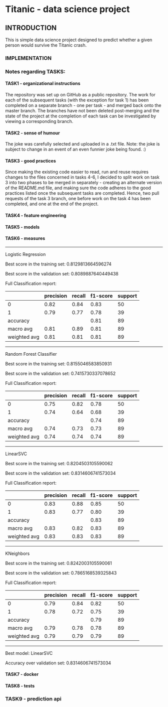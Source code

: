 # Titanic - data science project 

## INTRODUCTION
This is simple data science project designed to predict whether a given person would survive the Titanic crash.


### IMPLEMENTATION



### Notes regarding TASKS:

#### TASK1 - organizational instructions

The repository was set up on GitHub as a public repository. The work for each of the subsequent tasks (with the exception for task 1) has been completed on a separate branch - one per task - and merged back onto the master branch. The branches have not been deleted post-merging and the state of the project at the completion of each task can be investigated by viewing a corresponding branch.

#### TASK2 - sense of humour

The joke was carefully selected and uploaded in a .txt file. Note: the joke is subject to change in an event of an even funnier joke being found. :)

#### TASK3 - good practices

Since making the existing code easier to read, run and reuse requires changes to the files concerned in tasks 4-6, I decided to split work on task 3 into two phases to be merged in separately - creating an alternate version of the README.md file, and making sure the code adheres to the good practices listed once the subsequent tasks are completed. Hence, two pull requests of the task 3 branch, one before work on the task 4 has been completed, and one at the end of the project.  

#### TASK4 - feature engineering

#### TASK5 - models

#### TASK6 - measures

******
Logistic Regression

Best score in the training set:  0.8129813664596274

Best score in the validation set:  0.8089887640449438

Full Classification report:

|              | precision | recall | f1-score | support |
|--------------|-----------|--------|----------|---------|
| 0            | 0.82      | 0.84   | 0.83     | 50      |
| 1            | 0.79      | 0.77   | 0.78     | 39      |
| accuracy     |           |        | 0.81     | 89      |
| macro avg    | 0.81      | 0.89   | 0.81     | 89      |
| weighted avg | 0.81      | 0.81   | 0.81     | 89      |

******
Random Forest Classifier

Best score in the training set:  0.8155046583850931

Best score in the validation set:  0.7415730337078652

Full Classification report:

|              | precision | recall | f1-score | support |
|--------------|-----------|--------|----------|---------|
| 0            | 0.75      | 0.82   | 0.78     | 50      |
| 1            | 0.74      | 0.64   | 0.68     | 39      |
| accuracy     |           |        | 0.74     | 89      |
| macro avg    | 0.74      | 0.73   | 0.73     | 89      |
| weighted avg | 0.74      | 0.74   | 0.74     | 89      |

******
LinearSVC

Best score in the training set:  0.8204503105590062

Best score in the validation set:  0.8314606741573034

Full Classification report:

|              | precision | recall | f1-score | support |
|--------------|-----------|--------|----------|---------|
| 0            | 0.83      | 0.88   | 0.85     | 50      |
| 1            | 0.83      | 0.77   | 0.80     | 39      |
| accuracy     |           |        | 0.83     | 89      |
| macro avg    | 0.83      | 0.82   | 0.83     | 89      |
| weighted avg | 0.83      | 0.83   | 0.83     | 89      |

******
KNeighbors

Best score in the training set:  0.8242003105590061

Best score in the validation set:  0.7865168539325843

Full Classification report:

|              | precision | recall | f1-score | support |
|--------------|-----------|--------|----------|---------|
| 0            | 0.79      | 0.84   | 0.82     | 50      |
| 1            | 0.78      | 0.72   | 0.75     | 39      |
| accuracy     |           |        | 0.79     | 89      |
| macro avg    | 0.79      | 0.78   | 0.78     | 89      |
| weighted avg | 0.79      | 0.79   | 0.79     | 89      |

**********
Best model: LinearSVC

Accuracy over validation set: 0.8314606741573034

#### TASK7 - docker

#### TASK8 - tests

### TASK9 - prediction api



